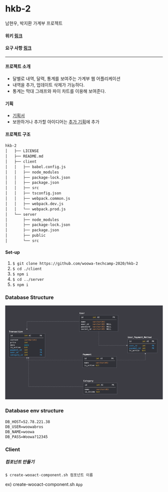 # hkb-2
남현우, 박지환 가계부 프로젝트

#### 위키 [링크](https://github.com/woowa-techcamp-2020/hkb-2/wiki)
#### 요구 사항 [링크](https://lucas.codesquad.kr/%EC%9A%B0%EC%95%84%ED%95%9C%ED%85%8C%ED%81%AC%EC%BA%A0%ED%94%842020/course/%EC%9B%B9%ED%92%80%EC%8A%A4%ED%83%9D/WEEK-5-%EA%B0%80%EA%B3%84%EB%B6%80(1-2)/%EB%AF%B8%EC%85%98-%EA%B0%80%EA%B3%84%EB%B6%80%EC%84%9C%EB%B9%84%EC%8A%A4)
<hr>


#### 프로젝트 소개
- 달별로 내역, 달력, 통계를 보여주는 가계부 웹 어플리케이션
- 내역을 추가, 업데이트 삭제가 가능하다.
- 통계는 막대 그래프와 파이 차트를 이용해 보여준다.

#### 기획
- [기획서](https://docs.google.com/presentation/d/17QLlxQxgFxyvvV6uh8_7sD3SeXIu5bN986nm94uycX8/edit#slide=id.g8b5e1ec338_0_0)
- 보완하거나 추가할 아이디어는 [추가 기획](https://github.com/woowa-techcamp-2020/hkb-2/wiki/%F0%9F%91%8D-%EC%B6%94%EA%B0%80-%EA%B8%B0%ED%9A%8D)에 추가

#### 프로젝트 구조

```bash
hkb-2
│   ├── LICENSE
│   ├── README.md
│   ├── client
│   │   ├── babel.config.js
│   │   ├── node_modules
│   │   ├── package-lock.json
│   │   ├── package.json
│   │   ├── src
│   │   ├── tsconfig.json
│   │   ├── webpack.common.js
│   │   ├── webpack.dev.js
│   │   └── webpack.prod.js
│   └── server
│       ├── node_modules
│       ├── package-lock.json
│       ├── package.json
│       ├── public
│       └── src
```

#### Set-up

1. `$ git clone https://github.com/woowa-techcamp-2020/hkb-2`
2. `$ cd ./client`
3. `$ npm i`
4. `$ cd ../server`
5. `$ npm i`

### Database Structure
<p align="center">
  <img src="./assets/images/database.png" width="1000" />
</p>

### Database env structure

```
DB_HOST=52.78.221.38
DB_USER=woowabros
DB_NAME=woowa
DB_PASS=Woowa?12345
```

### Client

##### 컴포넌트 만들기
```bash
$ create-wooact-component.sh 컴포넌트 이름
```

ex) create-wooact-component.sh `App`



